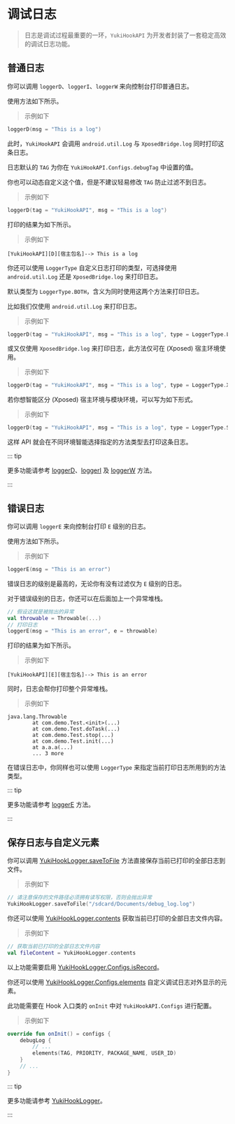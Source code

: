 # 调试日志

> 日志是调试过程最重要的一环，`YukiHookAPI` 为开发者封装了一套稳定高效的调试日志功能。

## 普通日志

你可以调用 `loggerD`、`loggerI`、`loggerW` 来向控制台打印普通日志。

使用方法如下所示。

> 示例如下

```kotlin
loggerD(msg = "This is a log")
```

此时，`YukiHookAPI` 会调用 `android.util.Log` 与 `XposedBridge.log` 同时打印这条日志。

日志默认的 `TAG` 为你在 `YukiHookAPI.Configs.debugTag` 中设置的值。

你也可以动态自定义这个值，但是不建议轻易修改 `TAG` 防止过滤不到日志。

> 示例如下

```kotlin
loggerD(tag = "YukiHookAPI", msg = "This is a log")
```

打印的结果为如下所示。

> 示例如下

```:no-line-numbers
[YukiHookAPI][D][宿主包名]--> This is a log
```

你还可以使用 `LoggerType` 自定义日志打印的类型，可选择使用 `android.util.Log` 还是 `XposedBridge.log` 来打印日志。

默认类型为 `LoggerType.BOTH`，含义为同时使用这两个方法来打印日志。

比如我们仅使用 `android.util.Log` 来打印日志。

> 示例如下

```kotlin
loggerD(tag = "YukiHookAPI", msg = "This is a log", type = LoggerType.LOGD)
```

或又仅使用 `XposedBridge.log` 来打印日志，此方法仅可在 (Xposed) 宿主环境使用。

> 示例如下

```kotlin
loggerD(tag = "YukiHookAPI", msg = "This is a log", type = LoggerType.XPOSEDBRIDGE)
```

若你想智能区分 (Xposed) 宿主环境与模块环境，可以写为如下形式。

> 示例如下

```kotlin
loggerD(tag = "YukiHookAPI", msg = "This is a log", type = LoggerType.SCOPE)
```

这样 API 就会在不同环境智能选择指定的方法类型去打印这条日志。

::: tip

更多功能请参考 [loggerD](../public/com/highcapable/yukihookapi/hook/log/LoggerFactory#loggerd-method)、[loggerI](../public/com/highcapable/yukihookapi/hook/log/LoggerFactory#loggeri-method) 及 [loggerW](../public/com/highcapable/yukihookapi/hook/log/LoggerFactory#loggerw-method) 方法。

:::

## 错误日志

你可以调用 `loggerE` 来向控制台打印 `E` 级别的日志。

使用方法如下所示。

> 示例如下

```kotlin
loggerE(msg = "This is an error")
```

错误日志的级别是最高的，无论你有没有过滤仅为 `E` 级别的日志。

对于错误级别的日志，你还可以在后面加上一个异常堆栈。

```kotlin
// 假设这就是被抛出的异常
val throwable = Throwable(...)
// 打印日志
loggerE(msg = "This is an error", e = throwable)
```

打印的结果为如下所示。

> 示例如下

```:no-line-numbers
[YukiHookAPI][E][宿主包名]--> This is an error
```

同时，日志会帮你打印整个异常堆栈。

> 示例如下

```:no-line-numbers
java.lang.Throwable
        at com.demo.Test.<init>(...) 
        at com.demo.Test.doTask(...) 
        at com.demo.Test.stop(...) 
        at com.demo.Test.init(...) 
        at a.a.a(...) 
        ... 3 more
```

在错误日志中，你同样也可以使用 `LoggerType` 来指定当前打印日志所用到的方法类型。

::: tip

更多功能请参考 [loggerE](../public/com/highcapable/yukihookapi/hook/log/LoggerFactory#loggere-method) 方法。

:::

## 保存日志与自定义元素

你可以调用 [YukiHookLogger.saveToFile](../public/com/highcapable/yukihookapi/hook/log/LoggerFactory#savetofile-method) 方法直接保存当前已打印的全部日志到文件。

> 示例如下

```kotlin
// 请注意保存的文件路径必须拥有读写权限，否则会抛出异常
YukiHookLogger.saveToFile("/sdcard/Documents/debug_log.log")
```

你还可以使用 [YukiHookLogger.contents](../public/com/highcapable/yukihookapi/hook/log/LoggerFactory#contents-field) 获取当前已打印的全部日志文件内容。

> 示例如下

```kotlin
// 获取当前已打印的全部日志文件内容
val fileContent = YukiHookLogger.contents
```

以上功能需要启用 [YukiHookLogger.Configs.isRecord](../public/com/highcapable/yukihookapi/hook/log/LoggerFactory#isrecord-field)。

你还可以使用 [YukiHookLogger.Configs.elements](../public/com/highcapable/yukihookapi/hook/log/LoggerFactory#elements-method) 自定义调试日志对外显示的元素。

此功能需要在 Hook 入口类的 `onInit` 中对 `YukiHookAPI.Configs` 进行配置。

> 示例如下

```kotlin
override fun onInit() = configs {
    debugLog {
        // ...
        elements(TAG, PRIORITY, PACKAGE_NAME, USER_ID)
    }
    // ...
}
```

::: tip

更多功能请参考 [YukiHookLogger](../public/com/highcapable/yukihookapi/hook/log/LoggerFactory#yukihooklooger-object)。

:::